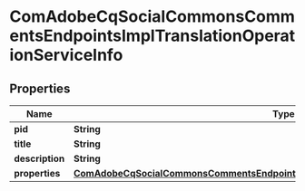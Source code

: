 

# ComAdobeCqSocialCommonsCommentsEndpointsImplTranslationOperationServiceInfo

## Properties

Name | Type | Description | Notes
------------ | ------------- | ------------- | -------------
**pid** | **String** |  |  [optional]
**title** | **String** |  |  [optional]
**description** | **String** |  |  [optional]
**properties** | [**ComAdobeCqSocialCommonsCommentsEndpointsImplTranslationOperationServiceProperties**](ComAdobeCqSocialCommonsCommentsEndpointsImplTranslationOperationServiceProperties.md) |  |  [optional]



